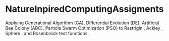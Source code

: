 # NatureInpiredComputingAssigments
Applying Generational Algorithm (GA), Differential Evolution (DE), Artificial Bee Colony (ABC), Particle Swarm Optimization (PSO) to Rastrigin , Ackley , Sphere , and Rosenbrock test functions.
